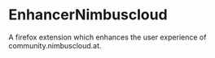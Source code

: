# EnhancerNimbuscloud

A firefox extension which enhances the user experience of community.nimbuscloud.at.
